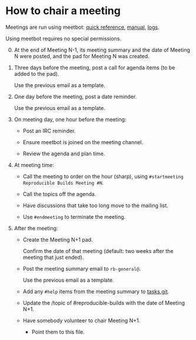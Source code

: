 How to chair a meeting
======================

Meetings are run using meetbot:
[quick reference](https://wiki.debian.org/MeetBot),
[manual](http://meetbot.debian.net/Manual.html),
[logs](http://meetbot.debian.net/debian-reproducible/).

Using meetbot requires no special permissions.

0. At the end of Meeting N-1,
its meeting summary and the date of Meeting N were posted,
and the pad for Meeting N was created.

2. Three days before the meeting, post a call for agenda items (to be added to the pad).

    Use the previous email as a template.

3. One day before the meeting, post a date reminder.

    Use the previous email as a template.

4. On meeting day, one hour before the meeting:

    - Post an IRC reminder.

    - Ensure meetbot is joined on the meeting channel.

    - Review the agenda and plan time.

5. At meeting time:

    - Call the meeting to order on the hour (sharp), using `#startmeeting Reproducible Builds Meeting #N`.

    - Call the topics off the agenda.

    - Have discussions that take too long
      move to the mailing list.

    - Use `#endmeeting` to terminate the meeting.

6. After the meeting:

    - Create the Meeting N+1 pad.

      Confirm the date of that meeting (default: two weeks after the meeting that just ended).

    - Post the meeting summary email to `rb-general@`.  

      Use the previous email as a template.

    - Add any `#help` items from the meeting summary to [tasks.git][tasks.git].

    - Update the /topic of #reproducible-builds with the date of Meeting N+1.

    - Have somebody volunteer to chair Meeting N+1.

        - Point them to this file.

[tasks.git]: https://salsa.debian.org/reproducible-builds/reproducible-tasks
